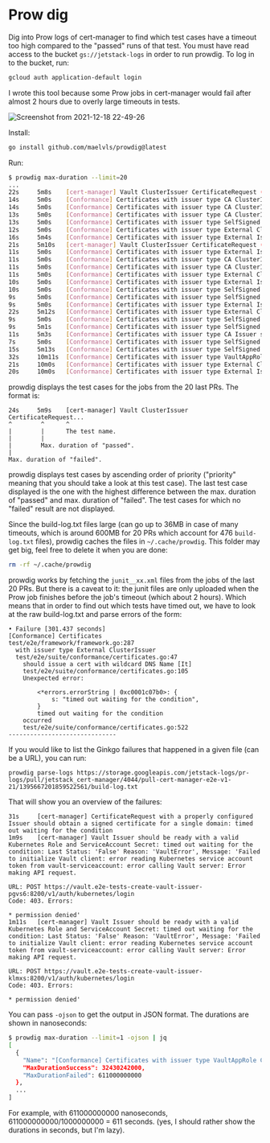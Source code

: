 # Prow dig

Dig into Prow logs of cert-manager to find which test cases have a timeout too
high compared to the "passed" runs of that test. You must have read access to the
bucket `gs://jetstack-logs` in order to run prowdig. To log in to the bucket, run:

```sh
gcloud auth application-default login
```

I wrote this tool because some Prow jobs in cert-manager would fail after almost
2 hours due to overly large timeouts in tests.

![Screenshot from 2021-12-18 22-49-26](https://user-images.githubusercontent.com/2195781/146656953-6c4f18f3-d273-472d-bac1-e7e4232cea29.png)

Install:

```sh
go install github.com/maelvls/prowdig@latest
```

Run:

```sh
$ prowdig max-duration --limit=20
...
22s     5m8s    [cert-manager] Vault ClusterIssuer CertificateRequest (AppRole) should generate a new certificate valid for the default value (90 days)
14s     5m0s    [Conformance] Certificates with issuer type CA ClusterIssuer Creating a Gateway with annotations for issuerRef and other Certificate fields
14s     5m0s    [Conformance] Certificates with issuer type CA ClusterIssuer should issue a basic, defaulted certificate for a single distinct DNS Name
13s     5m0s    [Conformance] Certificates with issuer type CA ClusterIssuer should issue a CA certificate with the CA basicConstraint set
13s     5m0s    [Conformance] Certificates with issuer type SelfSigned ClusterIssuer should issue a certificate that defines a Common Name and IP Address
12s     5m0s    [Conformance] Certificates with issuer type External ClusterIssuer should issue a certificate that defines a long domain
16s     5m4s    [Conformance] Certificates with issuer type External Issuer should issue another certificate with the same private key if the existing certificate and CertificateRequest are deleted
21s     5m10s   [cert-manager] Vault ClusterIssuer CertificateRequest (AppRole) should generate a new certificate valid for 35 days
11s     5m0s    [Conformance] Certificates with issuer type External Issuer should issue a certificate that defines a Common Name and IP Address
11s     5m0s    [Conformance] Certificates with issuer type CA ClusterIssuer should issue a certificate that defines a distinct DNS Name and another distinct Common Name
11s     5m0s    [Conformance] Certificates with issuer type CA ClusterIssuer should issue a certificate that defines a long domain
11s     5m0s    [Conformance] Certificates with issuer type External ClusterIssuer should issue an ECDSA, defaulted certificate for a single distinct DNS Name
10s     5m0s    [Conformance] Certificates with issuer type External Issuer should issue a basic, defaulted certificate for a single Common Name
10s     5m0s    [Conformance] Certificates with issuer type SelfSigned ClusterIssuer should issue a basic, defaulted certificate for a single Common Name
9s      5m0s    [Conformance] Certificates with issuer type SelfSigned ClusterIssuer should issue a basic, defaulted certificate for a single distinct DNS Name
9s      5m0s    [Conformance] Certificates with issuer type External Issuer should issue an ECDSA, defaulted certificate for a single Common Name
22s     5m12s   [Conformance] Certificates with issuer type External ClusterIssuer should issue another certificate with the same private key if the existing certificate and CertificateRequest are deleted
9s      5m0s    [Conformance] Certificates with issuer type SelfSigned ClusterIssuer should issue an Ed25519, defaulted certificate for a single Common Name
9s      5m1s    [Conformance] Certificates with issuer type SelfSigned ClusterIssuer should issue an ECDSA, defaulted certificate for a single distinct DNS Name
11s     5m3s    [Conformance] Certificates with issuer type CA Issuer should issue another certificate with the same private key if the existing certificate and CertificateRequest are deleted
7s      5m0s    [Conformance] Certificates with issuer type SelfSigned ClusterIssuer should issue an ECDSA, defaulted certificate for a single Common Name
15s     5m13s   [Conformance] Certificates with issuer type SelfSigned Issuer should issue another certificate with the same private key if the existing certificate and CertificateRequest are deleted
32s     10m11s  [Conformance] Certificates with issuer type VaultAppRole ClusterIssuer should issue a certificate that defines a wildcard DNS Name and its apex DNS Name
21s     10m0s   [Conformance] Certificates with issuer type External ClusterIssuer should issue a certificate that defines a wildcard DNS Name and its apex DNS Name
20s     10m0s   [Conformance] Certificates with issuer type External Issuer should issue a certificate that defines a wildcard DNS Name and its apex DNS Name
```

prowdig displays the test cases for the jobs from the 20 last PRs. The format
is:

```plain
24s     5m9s    [cert-manager] Vault ClusterIssuer CertificateRequest...
^        ^      ^
|        |      The test name.
|        |
|        Max. duration of "passed".
|
Max. duration of "failed".
```

prowdig displays test cases by ascending order of priority ("priority" meaning
that you should take a look at this test case). The last test case displayed is
the one with the highest difference between the max. duration of "passed" and
max. duration of "failed". The test cases for which no "failed" result are not
displayed.

Since the build-log.txt files large (can go up to 36MB in case of many timeouts,
which is around 600MB for 20 PRs which account for 476 `build-log.txt` files),
prowdig caches the files in `~/.cache/prowdig`. This folder may get big, feel
free to delete it when you are done:

```sh
rm -rf ~/.cache/prowdig
```

prowdig works by fetching the `junit__xx.xml` files from the jobs of the last 20
PRs. But there is a caveat to it: the junit files are only uploaded when the
Prow job finishes before the job's timeout (which about 2 hours). Which means
that in order to find out which tests have timed out, we have to look at the raw
build-log.txt and parse errors of the form:

```plain
• Failure [301.437 seconds]
[Conformance] Certificates
test/e2e/framework/framework.go:287
  with issuer type External ClusterIssuer
  test/e2e/suite/conformance/certificates.go:47
    should issue a cert with wildcard DNS Name [It]
    test/e2e/suite/conformance/certificates.go:105
    Unexpected error:

        <*errors.errorString | 0xc0001c07b0>: {
            s: "timed out waiting for the condition",
        }
        timed out waiting for the condition
    occurred
    test/e2e/suite/conformance/certificates.go:522
------------------------------
```

If you would like to list the Ginkgo failures that happened
in a given file (can be a URL), you can run:

```
prowdig parse-logs https://storage.googleapis.com/jetstack-logs/pr-logs/pull/jetstack_cert-manager/4044/pull-cert-manager-e2e-v1-21/1395667201859522561/build-log.txt
```

That will show you an overview of the failures:

```
31s     [cert-manager] CertificateRequest with a properly configured Issuer should obtain a signed certificate for a single domain: timed out waiting for the condition
1m9s    [cert-manager] Vault Issuer should be ready with a valid Kubernetes Role and ServiceAccount Secret: timed out waiting for the condition: Last Status: 'False' Reason: 'VaultError', Message: 'Failed to initialize Vault client: error reading Kubernetes service account token from vault-serviceaccount: error calling Vault server: Error making API request.

URL: POST https://vault.e2e-tests-create-vault-issuer-pgvs6:8200/v1/auth/kubernetes/login
Code: 403. Errors:

* permission denied'
1m11s   [cert-manager] Vault Issuer should be ready with a valid Kubernetes Role and ServiceAccount Secret: timed out waiting for the condition: Last Status: 'False' Reason: 'VaultError', Message: 'Failed to initialize Vault client: error reading Kubernetes service account token from vault-serviceaccount: error calling Vault server: Error making API request.

URL: POST https://vault.e2e-tests-create-vault-issuer-klmxs:8200/v1/auth/kubernetes/login
Code: 403. Errors:

* permission denied'
```

You can pass `-ojson` to get the output in JSON format. The durations are shown
in nanoseconds:

```sh
$ prowdig max-duration --limit=1 -ojson | jq
[
  {
    "Name": "[Conformance] Certificates with issuer type VaultAppRole ClusterIssuer should issue a certificate that defines a wildcard DNS Name and its apex DNS Name",
    "MaxDurationSuccess": 32430242000,
    "MaxDurationFailed": 611000000000
  },
  ...
]
```

For example, with 611000000000 nanoseconds, 611000000000/1000000000 = 611
seconds. (yes, I should rather show the durations in seconds, but I'm lazy).